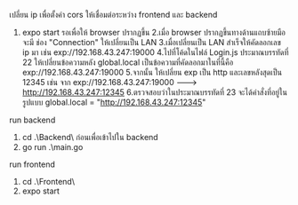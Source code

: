 เปลี่ยน ip เพื่อตั้งค่า cors ให้เชื่อมต่อระหว่าง frontend และ backend
1. expo start รอเพื่อให้ browser ปรากฏขึ้น
2.เมื่อ browser ปรากฏขึ้นทางด้านแถบซ้ายมือจะมี ช่อง "Connection" ให้เปลี่ยนเป็น LAN
3.เมื่อเปลี่ยนเป็น LAN สำเร็จให้คัดลอกเลข ip มา เช่น  exp://192.168.43.247:19000
4.ไปที่โค้ดในไฟล์ Login.js ประมาณบรรทัดที่ 22 ให้เปลี่ยนข้อความหลัง global.local เป็นข้อความที่คัดลอกมาในที่นี้คือ exp://192.168.43.247:19000
5.จากนั้น ให้เปลี่ยน exp เป็น http และเลขหลังสุดเป็น 12345 เช่น จาก exp://192.168.43.247:19000   --->   http://192.168.43.247:12345
6.ตรวจสอบว่าในประมาณบรรทัดที่ 23 จะได้คำสั่งที่อยู่ในรูปแบบ     global.local = "http://192.168.43.247:12345"

run backend
1. cd .\Backend\ ก่อนเพื่อเข้าไปใน backend
2. go run .\main.go

run frontend
1. cd .\Frontend\
2. expo start
